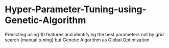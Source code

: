 # Hyper-Parameter-Tuning-using-Genetic-Algorithm
Predicting using 10 features and identifying the best parameters not by grid search (manual tuning) but Genetic Algorithm as Global Optimization
